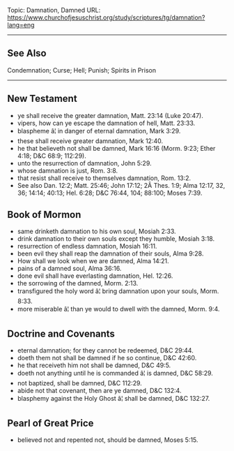 Topic: Damnation, Damned
URL: https://www.churchofjesuschrist.org/study/scriptures/tg/damnation?lang=eng

---

## See Also

Condemnation; Curse; Hell; Punish; Spirits in Prison

---

## New Testament

- ye shall receive the greater damnation, Matt. 23:14 (Luke 20:47).
- vipers, how can ye escape the damnation of hell, Matt. 23:33.
- blaspheme â¦ in danger of eternal damnation, Mark 3:29.
- these shall receive greater damnation, Mark 12:40.
- he that believeth not shall be damned, Mark 16:16 (Morm. 9:23; Ether 4:18; D&C 68:9; 112:29).
- unto the resurrection of damnation, John 5:29.
- whose damnation is just, Rom. 3:8.
- that resist shall receive to themselves damnation, Rom. 13:2.
- See also Dan. 12:2; Matt. 25:46; John 17:12; 2Â Thes. 1:9; Alma 12:17, 32, 36; 14:14; 40:13; Hel. 6:28; D&C 76:44, 104; 88:100; Moses 7:39.

## Book of Mormon

- same drinketh damnation to his own soul, Mosiah 2:33.
- drink damnation to their own souls except they humble, Mosiah 3:18.
- resurrection of endless damnation, Mosiah 16:11.
- been evil they shall reap the damnation of their souls, Alma 9:28.
- How shall we look when we are damned, Alma 14:21.
- pains of a damned soul, Alma 36:16.
- done evil shall have everlasting damnation, Hel. 12:26.
- the sorrowing of the damned, Morm. 2:13.
- transfigured the holy word â¦ bring damnation upon your souls, Morm. 8:33.
- more miserable â¦ than ye would to dwell with the damned, Morm. 9:4.

## Doctrine and Covenants

- eternal damnation; for they cannot be redeemed, D&C 29:44.
- doeth them not shall be damned if he so continue, D&C 42:60.
- he that receiveth him not shall be damned, D&C 49:5.
- doeth not anything until he is commanded â¦ is damned, D&C 58:29.
- not baptized, shall be damned, D&C 112:29.
- abide not that covenant, then are ye damned, D&C 132:4.
- blasphemy against the Holy Ghost â¦ shall be damned, D&C 132:27.

## Pearl of Great Price

- believed not and repented not, should be damned, Moses 5:15.


